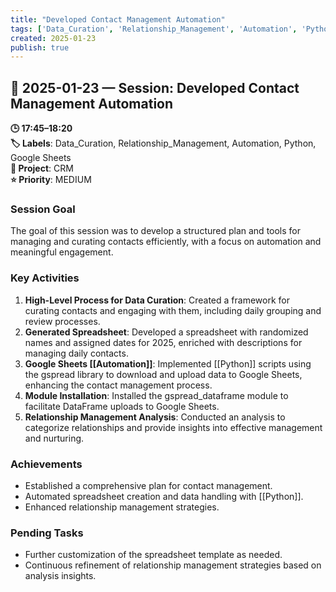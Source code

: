 ```yaml
---
title: "Developed Contact Management Automation"
tags: ['Data_Curation', 'Relationship_Management', 'Automation', 'Python', 'Google Sheets']
created: 2025-01-23
publish: true
---
```


## 📅 2025-01-23 — Session: Developed Contact Management Automation

**🕒 17:45–18:20**  
**🏷️ Labels**: Data_Curation, Relationship_Management, Automation, Python, Google Sheets  
**📂 Project**: CRM  
**⭐ Priority**: MEDIUM  


### Session Goal
The goal of this session was to develop a structured plan and tools for managing and curating contacts efficiently, with a focus on automation and meaningful engagement.

### Key Activities
1. **High-Level Process for Data Curation**: Created a framework for curating contacts and engaging with them, including daily grouping and review processes.
2. **Generated Spreadsheet**: Developed a spreadsheet with randomized names and assigned dates for 2025, enriched with descriptions for managing daily contacts.
3. **Google Sheets [[Automation]]**: Implemented [[Python]] scripts using the gspread library to download and upload data to Google Sheets, enhancing the contact management process.
4. **Module Installation**: Installed the gspread_dataframe module to facilitate DataFrame uploads to Google Sheets.
5. **Relationship Management Analysis**: Conducted an analysis to categorize relationships and provide insights into effective management and nurturing.

### Achievements
- Established a comprehensive plan for contact management.
- Automated spreadsheet creation and data handling with [[Python]].
- Enhanced relationship management strategies.

### Pending Tasks
- Further customization of the spreadsheet template as needed.
- Continuous refinement of relationship management strategies based on analysis insights.
